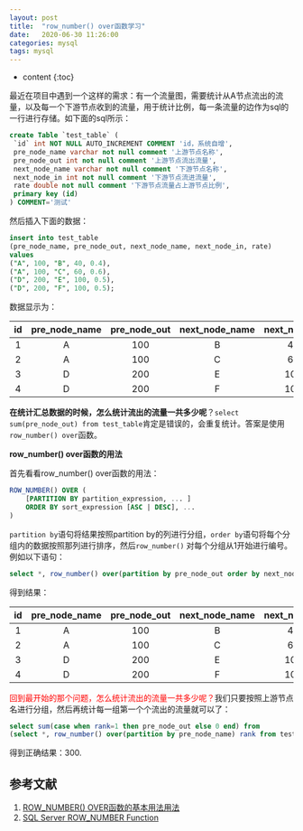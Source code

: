 ```yaml
---
layout: post
title:  "row_number() over函数学习"
date:   2020-06-30 11:26:00
categories: mysql
tags: mysql
---
```


* content
{:toc}



最近在项目中遇到一个这样的需求：有一个流量图，需要统计从A节点流出的流量，以及每一个下游节点收到的流量，用于统计比例，每一条流量的边作为sql的一行进行存储。如下面的sql所示：

```sql
create Table `test_table` (
 `id` int NOT NULL AUTO_INCREMENT COMMENT 'id，系统自增',
 pre_node_name varchar not null comment '上游节点名称',
 pre_node_out int not null comment '上游节点流出流量',
 next_node_name varchar not null comment '下游节点名称',
 next_node_in int not null comment '下游节点流进流量',
 rate double not null comment '下游节点流量占上游节点比例',
 primary key (id)
) COMMENT='测试'
```

然后插入下面的数据：

```sql
insert into test_table
(pre_node_name, pre_node_out, next_node_name, next_node_in, rate)
values
("A", 100, "B", 40, 0.4),
("A", 100, "C", 60, 0.6),
("D", 200, "E", 100, 0.5),
("D", 200, "F", 100, 0.5);
```

数据显示为：

| id | pre_node_name | pre_node_out | next_node_name | next_node_in | rate |
|:---:|:---:|:---:|:---:|:---:|:---:|
|1	  |	A	| 100 |B	|40	  |0.4  |
|2    |	A	| 100 |C    |60	  |0.6  |
|3	  |	D	| 200 |E	|100  |0.5  |
|4	  |	D	| 200 |F    |100  |0.5  |


**在统计汇总数据的时候，怎么统计流出的流量一共多少呢**？`select sum(pre_node_out) from test_table`肯定是错误的，会重复统计。答案是使用`row_number() over`函数。

**row_number() over函数的用法**  

首先看看row_number() over函数的用法：

```sql
ROW_NUMBER() OVER (
    [PARTITION BY partition_expression, ... ]
    ORDER BY sort_expression [ASC | DESC], ...
)
```
`partition by`语句将结果按照partition by的列进行分组，`order by`语句将每个分组内的数据按照那列进行排序，然后`row_number()`	对每个分组从1开始进行编号。例如以下语句：

```sql
select *, row_number() over(partition by pre_node_out order by next_node_name asc) rank from test_table order by pre_node_name asc
```
得到结果：

| id | pre_node_name | pre_node_out | next_node_name | next_node_in | rate | rank |
|:---:|:---:|:---:|:---:|:---:|:---:|:---:|
|1	  |	A	| 100 |B	|40	  |0.4  | 1 |
|2    |	A	| 100 |C    |60	  |0.6  | 2 |
|3	  |	D	| 200 |E	|100  |0.5  | 1 |
|4	  |	D	| 200 |F    |100  |0.5  | 2 |

<font color=red>回到最开始的那个问题，怎么统计流出的流量一共多少呢？</font>我们只要按照上游节点名进行分组，然后再统计每一组第一个个流出的流量就可以了：

```sql
select sum(case when rank=1 then pre_node_out else 0 end) from 
(select *, row_number() over(partition by pre_node_name) rank from test_table)
```
得到正确结果：300.


## 参考文献

1. [ROW_NUMBER() OVER函数的基本用法用法](https://www.cnblogs.com/icebutterfly/archive/2009/08/05/1539657.html)  
2. [SQL Server ROW_NUMBER Function](https://www.sqlservertutorial.net/sql-server-window-functions/sql-server-row_number-function/)  






